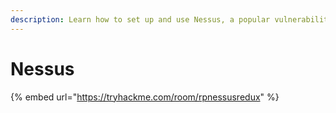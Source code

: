 ```yaml
---
description: Learn how to set up and use Nessus, a popular vulnerability scanner.
---
```


# Nessus

{% embed url="https://tryhackme.com/room/rpnessusredux" %}
